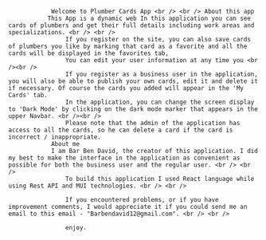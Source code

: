 

                Welcome to Plumber Cards App <br /> <br /> About this app
               This App is a dynamic web In this application you can see cards of plumbers and get their full details including work areas and specializations. <br /> <br />
                    If you register on the site, you can also save cards of plumbers you like by marking that card as a favorite and all the cards will be displayed in the favorites tab,
                    You can edit your user information at any time you <br /><br />
                    If you register as a business user in the application, you will also be able to publish your own cards, edit it and delete it if necessary. Of course the cards you added will appear in the 'My Cards' tab.
                    In the application, you can change the screen display to 'Dark Mode' by clicking on the dark mode marker that appears in the upper Navbar. <br /><br />
                    Please note that the admin of the application has access to all the cards, so he can delete a card if the card is incorrect / inappropriate.
                About me 
                I am Bar Ben David, the creator of this application. I did my best to make the interface in the application as convenient as possible for both the business user and the regular user. <br /> <br />
                    To build this application I used React language while using Rest API and MUI technologies. <br /> <br />

                    If you encountered problems, or if you have improvement comments, I would appreciate it if you could send me an email to this email - "Barbendavid12@gmail.com". <br /> <br />

                    enjoy.
              